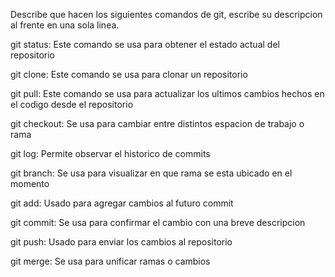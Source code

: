 Describe que hacen los siguientes comandos de git, escribe su descripcion al frente en una sola linea.

git status: Este comando se usa para obtener el estado actual del repositorio

git clone: Este comando se usa para clonar un repositorio

git pull: Este comando se usa para actualizar los ultimos cambios hechos en el codigo desde el repositorio

git checkout: Se usa para cambiar entre distintos espacion de trabajo o rama

git log: Permite observar el historico de commits

git branch: Se usa para visualizar en que rama se esta ubicado en el momento

git add: Usado para agregar cambios al futuro commit 

git commit: Se usa para confirmar el cambio con una breve descripcion

git push: Usado para enviar los cambios al repositorio 

git merge: Se usa para unificar ramas o cambios 

